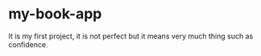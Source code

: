 # my-book-app
It is my first project, it is not perfect but it means very much thing such as confidence.
